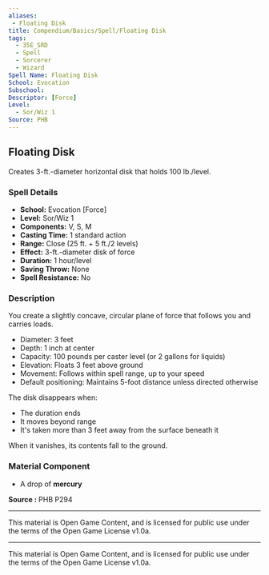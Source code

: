 ```yaml
---
aliases:
 - Floating Disk
title: Compendium/Basics/Spell/Floating Disk
tags:  
  - 35E_SRD  
  - Spell  
  - Sorcerer  
  - Wizard  
Spell Name: Floating Disk
School: Evocation
Subschool: 
Descriptor: [Force]
Level:  
  - Sor/Wiz 1  
Source: PHB
---
```


## Floating Disk

Creates 3-ft.-diameter horizontal disk that holds 100 lb./level.

### Spell Details

- **School:** Evocation [Force]  
- **Level:** Sor/Wiz 1  
- **Components:** V, S, M  
- **Casting Time:** 1 standard action  
- **Range:** Close (25 ft. + 5 ft./2 levels)  
- **Effect:** 3-ft.-diameter disk of force  
- **Duration:** 1 hour/level  
- **Saving Throw:** None  
- **Spell Resistance:** No  

### Description

You create a slightly concave, circular plane of force that follows you and carries loads.  
- Diameter: 3 feet  
- Depth: 1 inch at center  
- Capacity: 100 pounds per caster level (or 2 gallons for liquids)  
- Elevation: Floats 3 feet above ground  
- Movement: Follows within spell range, up to your speed  
- Default positioning: Maintains 5-foot distance unless directed otherwise  

The disk disappears when:  
- The duration ends  
- It moves beyond range  
- It's taken more than 3 feet away from the surface beneath it  

When it vanishes, its contents fall to the ground.

### Material Component

- A drop of **mercury**



**Source :** PHB P294

---

This material is Open Game Content, and is licensed for public use under  
the terms of the Open Game License v1.0a.

---

This material is Open Game Content, and is licensed for public use under the terms of the Open Game License v1.0a.
